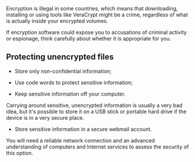 [Title]: # (When encryption is illegal)
[Order]: # (4)

Encryption is illegal in some countries, which means that downloading, installing or using tools like VeraCrypt might be a crime, regardless of what is actually inside your encrypted volumes. 

If encryption software could expose you to accusations of criminal activity or espionage, think carefully about whether it is appropriate for you.

## Protecting unencrypted files 

*   Store only non-confidential information;

*   Use code words to protect sensitive information;

*   Keep sensitive information off your computer. 

Carrying around sensitive, unencrypted information is usually a very bad idea, but it's possible to store it on a USB stick or portable hard drive if the device is in a very secure place. 

*   Store sensitive information in a secure webmail account. 

You will need a reliable network connection and an advanced understanding of computers and Internet services to assess the security of this option. 
